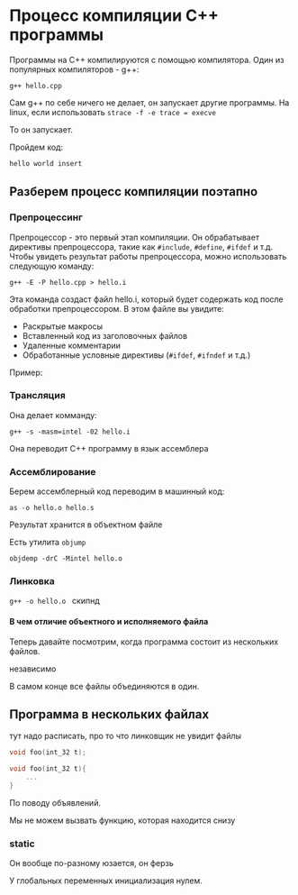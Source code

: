 <!-- TODO мотивация -->
# Процесс компиляции C++ программы

Программы на C++ компилируются с помощью компилятора. Один из популярных компиляторов - g++:

```g++ hello.cpp```

Сам g++ по себе ничего не делает, он запускает другие программы. На linux, если использовать ```strace -f -e trace = execve```

То он запускает.

Пройдем код:

```cpp
hello world insert
```
## Разберем процесс компиляции поэтапно

### Препроцессинг

Препроцессор - это первый этап компиляции. Он обрабатывает директивы препроцессора, такие как ```#include```, ```#define```, ```#ifdef``` и т.д.
Чтобы увидеть результат работы препроцессора, можно использовать следующую команду:

```g++ -E -P hello.cpp > hello.i```

Эта команда создаст файл hello.i, который будет содержать код после обработки препроцессором. В этом файле вы увидите:
- Раскрытые макросы
- Вставленный код из заголовочных файлов
- Удаленные комментарии
- Обработанные условные директивы (```#ifdef```, ```#ifndef``` и т.д.)

Пример:
<!-- TODO пример -->

### Трансляция

Она делает комманду:

```g++ -s -masm=intel -02 hello.i```

Она переводит C++ программу в язык ассемблера

### Ассемблирование

Берем ассемблерный код переводим в машинный код:

```as -o hello.o hello.s```

Результат хранится в объектном файле

Есть утилита ```objump```

```objdemp -drC -Mintel hello.o```

### Линковка

```g++ -o hello.o ``` скипнд


#### В чем отличие объектного и исполняемого файла



Теперь давайте посмотрим, когда программа состоит из нескольких файлов.

независимо

В самом конце все файлы объединяются в один.

## Программа в нескольких файлах

тут надо расписать, про то что линковщик не увидит файлы


```cpp
void foo(int_32 t);
```
```cpp
void foo(int_32 t){
    ...
}
```

По поводу объявлений.

Мы не можем вызвать функцию, которая находится снизу

<!-- TODO 2 примера кода -->
<!-- TODO multiple definition -->
<!-- TODO static declaration -->

### static

Он вообще по-разному юзается, он ферзь

У глобальных переменных инициализация нулем.
